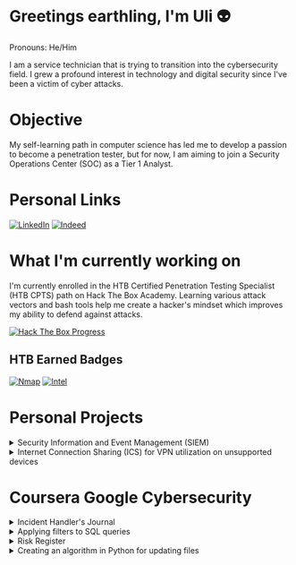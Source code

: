 # Greetings earthling, I'm Uli 👽
Pronouns: He/Him

I am a service technician that is trying to transition into the cybersecurity field. I grew a profound interest in technology and digital security since I've been a victim of cyber attacks.

# Objective
My self-learning path in computer science has led me to develop a passion to become a penetration tester, but for now, I am aiming to join a Security Operations Center (SOC) as a Tier 1 Analyst.

# Personal Links
[![LinkedIn](https://img.shields.io/badge/-LinkedIn-0072b1?&style=for-the-badge&logo=linkedin&logoColor=white)](https://www.linkedin.com/in/ulises-aguilar-46794825a/)
[![Indeed](https://img.shields.io/badge/Indeed-808080?style=for-the-badge&logo=indeed&logoColor=white)](https://profile.indeed.com/p/ulisesa-lfm3n5l)

# What I'm currently working on
I'm currently enrolled in the HTB Certified Penetration Testing Specialist (HTB CPTS) path on Hack The Box Academy. Learning various attack vectors and bash tools help me create a hacker's mindset which improves my ability to defend against attacks.

[![Hack The Box Progress](https://img.shields.io/badge/Hack%20The%20Box-2ecc71?style=for-the-badge&logo=hackthebox&logoColor=white)](https://github.com/uli385899/uli385899/blob/main/.assets/Screenshot%202024-05-14%20155631.png)

## HTB Earned Badges
[![Nmap](https://img.shields.io/badge/Nmap-ffffff?style=for-the-badge&logoColor=grey)](https://academy.hackthebox.com/achievement/badge/5f80b67c-c13b-11ee-891c-bea50ffe6cb4)
[![Intel](https://img.shields.io/badge/Intel-007bff?style=for-the-badge&logoColor=white)](https://academy.hackthebox.com/achievement/badge/ff4c8077-f166-11ee-b18d-bea50ffe6cb4)

# Personal Projects

<details>
  <summary>Security Information and Event Management (SIEM)</summary>
  
  ## Security Information and Event Management (SIEM)
  
  It's very simple, a virtualized network monitored with the Elastic Cloud SIEM. Here's a dashboard I've created that shows the number of records with its event type and corresponding IP addresses.
  
  <hr>
  
  <img src="https://github.com/uli385899/uli385899/blob/main/.assets/Screenshot%202024-05-28%20154738.png">
  <img src="https://github.com/uli385899/uli385899/blob/main/.assets/Screenshot%202024-05-28%20154944.png">
  
  <hr>
</details>

<details>
  <summary>Internet Connection Sharing (ICS) for VPN utilization on unsupported devices</summary>
  
  ## Internet Connection Sharing (ICS) for VPN utilization on unsupported devices
  
  As a competitive *Tom Clancy's Rainbow Six Siege* player on console, I would experience recurring DDoS attacks. Opposing players would use third-party websites to resolve gamertags to IP addresses, such as Octosniffer and XResolver, using that information to *boot* players offline using DDoS panels.
  
  <hr>
  
  <img src="https://github.com/uli385899/uli385899/blob/main/.assets/Screenshot%202024-05-28%20173445.png">
  
  Due to Xbox's lack of first-party VPN support, I encountered an ongoing infrastructure problem. To safeguard myself, I forwarded a VPN service to my gaming console via Ethernet, utilizing Windows built-in Internet Connection Sharing (ICS) feature on my desktop.
  
  <hr>
  
  <img src="https://github.com/uli385899/uli385899/blob/main/.assets/Untitled1.png">
  
  As you can see, the VPN server has successfully been bridged to my gaming console as I'm connected to a server in the European region.
  
  <hr>
</details>

  # Coursera Google Cybersecurity  
  
  <details>
  <summary>Incident Handler's Journal</summary>
  
  ## Incident Handler's Journal
  Throughout my cybersecurity course, I utilized the incident handler's journal, a vital tool for tracking and managing security incidents. This journal provides a detailed record of each incident, including the date, description, tools used, timelines, and additional notes. It serves as a reference for past experiences, helping to improve future responses and ensuring comprehensive documentation for compliance and analysis.
  
  <hr>
  
  Journal Entry: Hospital Ransomware Attack
  
  <img src="https://github.com/uli385899/uli385899/blob/main/.assets/Screenshot%202024-08-30%20211511.png">
  
  <hr>
</details>

<details>
  <summary>Applying filters to SQL queries</summary>
  
  ## Applying filters to SQL queries
  In this project, I was tasked with analyzing and reporting on suspicious activities detected by the organization's monitoring system that occurred outside of regular business hours. The process involved applying various SQL filters to retrieve and examine relevant data, allowing for more efficient identification of potential security incidents.
  
  For a detailed walkthrough of the project, including the SQL queries used and the results obtained, please refer to the PDF linked below:
  
  [View SQL Filters Project PDF](https://github.com/uli385899/uli385899/blob/main/.assets/Apply%20filters%20to%20SQL%20queries%202.pdf)

</details>

<details>
  <summary>Risk Register</summary>
  
  ## Risk Register
  A risk register is an essential tool for identifying, assessing, and managing potential risks that could adversely affect an organization or project. It acts as a centralized repository, providing a structured     approach to risk management by documenting all identified risks.
  
  For this project, I developed a risk register for a fictional bank situated in a coastal region, focusing on compliance and regulatory requirements set by the Federal Reserve. The assessment highlights key risks   related to the bank’s operations and ensures adherence to these critical regulatory standards.
  
  For the risk register document, please refer to the PDF file linked below:

  [View Risk Register PDF](https://github.com/uli385899/uli385899/blob/main/.assets/Risk%20register.pdf)

</details>

<details>
  <summary>Creating an algorithm in Python for updating files</summary>
  
  ## Creating an algorithm in Python for updating files
  Automation involves using algorithms to perform complex tasks quickly and efficiently, oftenly done in seconds. This allows us to increase performance and productiviy, which are staples for a successful business.
  
  In this project, I was assigned to create an algorithm that takes two inputs: a file containing allowed IP addresses and a list of restricted IP addresses. It reads the allowed IPs from the file, converts them into a list, and iterates through this list to remove any IPs that are also on the restricted list. Finally, it updates the original file with the revised list of allowed IP addresses. The main purpose of this algorithm is to efficiently manage and update IP address lists within a network by automatically removing restricted IPs. This helps maintain the security and integrity of the network by ensuring that only allowed IPs are present in the updated file, streamlining the process of IP management.
  
  Click here to view the supporting material and detailed reading on the development of the IP Address Update Algorithm, including step-by-step explanations of the process and underlying concepts:
  
  [Python Algorithm for updating files PDF](https://github.com/uli385899/uli385899/blob/main/.assets/Algorithm%20for%20file%20updates%20in%20Python.pdf)

</details>
